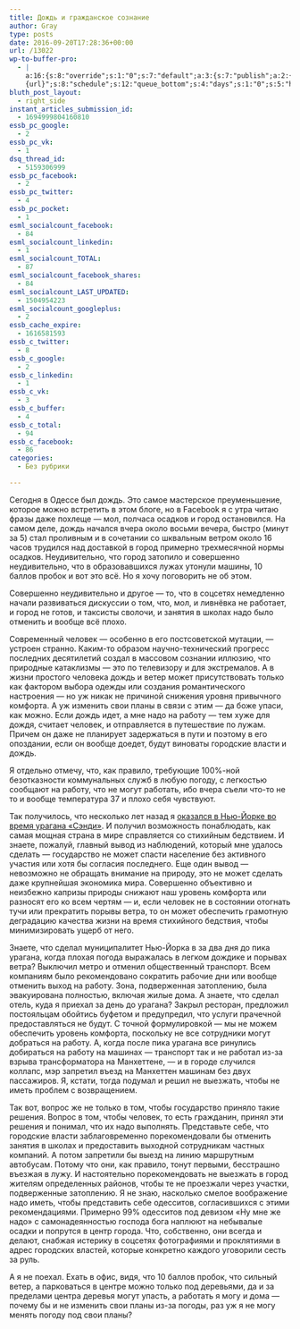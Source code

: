 ```yaml
---
title: Дождь и гражданское сознание
author: Gray
type: posts
date: 2016-09-20T17:28:36+00:00
url: /13022
wp-to-buffer-pro:
  - |
    a:16:{s:8:"override";s:1:"0";s:7:"default";a:3:{s:7:"publish";a:2:{s:7:"enabled";s:1:"1";s:6:"status";a:1:{i:0;a:7:{s:5:"image";s:1:"1";s:11:"sub_profile";i:0;s:7:"message";s:13:"{title} {url}";s:8:"schedule";s:12:"queue_bottom";s:4:"days";s:1:"0";s:5:"hours";s:1:"0";s:7:"minutes";s:1:"0";}}}s:6:"update";a:1:{s:6:"status";a:1:{i:0;a:7:{s:5:"image";s:1:"0";s:11:"sub_profile";i:0;s:7:"message";s:27:"Updated Post: {title} {url}";s:8:"schedule";s:12:"queue_bottom";s:4:"days";s:1:"0";s:5:"hours";s:1:"0";s:7:"minutes";s:1:"0";}}}s:10:"conditions";a:1:{s:8:"post_tag";s:0:"";}}s:24:"530daa0d7e66d33475000043";a:3:{s:7:"publish";a:1:{s:6:"status";a:1:{i:0;a:7:{s:5:"image";s:1:"0";s:11:"sub_profile";i:0;s:7:"message";s:0:"";s:8:"schedule";s:12:"queue_bottom";s:4:"days";s:1:"0";s:5:"hours";s:1:"0";s:7:"minutes";s:1:"0";}}}s:6:"update";a:1:{s:6:"status";a:1:{i:0;a:7:{s:5:"image";s:1:"0";s:11:"sub_profile";i:0;s:7:"message";s:0:"";s:8:"schedule";s:12:"queue_bottom";s:4:"days";s:1:"0";s:5:"hours";s:1:"0";s:7:"minutes";s:1:"0";}}}s:10:"conditions";a:1:{s:8:"post_tag";s:0:"";}}s:24:"5559ad520fc54cee1e8b4567";a:3:{s:7:"publish";a:1:{s:6:"status";a:1:{i:0;a:7:{s:5:"image";s:1:"0";s:11:"sub_profile";i:0;s:7:"message";s:0:"";s:8:"schedule";s:12:"queue_bottom";s:4:"days";s:1:"0";s:5:"hours";s:1:"0";s:7:"minutes";s:1:"0";}}}s:6:"update";a:1:{s:6:"status";a:1:{i:0;a:7:{s:5:"image";s:1:"0";s:11:"sub_profile";i:0;s:7:"message";s:0:"";s:8:"schedule";s:12:"queue_bottom";s:4:"days";s:1:"0";s:5:"hours";s:1:"0";s:7:"minutes";s:1:"0";}}}s:10:"conditions";a:1:{s:8:"post_tag";s:0:"";}}s:24:"5559ae040fc54c3a208b4567";a:3:{s:7:"publish";a:1:{s:6:"status";a:1:{i:0;a:7:{s:5:"image";s:1:"0";s:11:"sub_profile";i:0;s:7:"message";s:0:"";s:8:"schedule";s:12:"queue_bottom";s:4:"days";s:1:"0";s:5:"hours";s:1:"0";s:7:"minutes";s:1:"0";}}}s:6:"update";a:1:{s:6:"status";a:1:{i:0;a:7:{s:5:"image";s:1:"0";s:11:"sub_profile";i:0;s:7:"message";s:0:"";s:8:"schedule";s:12:"queue_bottom";s:4:"days";s:1:"0";s:5:"hours";s:1:"0";s:7:"minutes";s:1:"0";}}}s:10:"conditions";a:1:{s:8:"post_tag";s:0:"";}}s:24:"5559ae1e0fc54c29208b4569";a:3:{s:7:"publish";a:1:{s:6:"status";a:1:{i:0;a:7:{s:5:"image";s:1:"0";s:11:"sub_profile";i:0;s:7:"message";s:0:"";s:8:"schedule";s:12:"queue_bottom";s:4:"days";s:1:"0";s:5:"hours";s:1:"0";s:7:"minutes";s:1:"0";}}}s:6:"update";a:1:{s:6:"status";a:1:{i:0;a:7:{s:5:"image";s:1:"0";s:11:"sub_profile";i:0;s:7:"message";s:0:"";s:8:"schedule";s:12:"queue_bottom";s:4:"days";s:1:"0";s:5:"hours";s:1:"0";s:7:"minutes";s:1:"0";}}}s:10:"conditions";a:1:{s:8:"post_tag";s:0:"";}}s:24:"55b23a2b474329b366ad5931";a:3:{s:7:"publish";a:1:{s:6:"status";a:1:{i:0;a:7:{s:5:"image";s:1:"0";s:11:"sub_profile";i:0;s:7:"message";s:23:"New Post: {title} {url}";s:8:"schedule";s:12:"queue_bottom";s:4:"days";s:1:"0";s:5:"hours";s:1:"0";s:7:"minutes";s:1:"0";}}}s:6:"update";a:1:{s:6:"status";a:1:{i:0;a:7:{s:5:"image";s:1:"0";s:11:"sub_profile";i:0;s:7:"message";s:23:"New Post: {title} {url}";s:8:"schedule";s:12:"queue_bottom";s:4:"days";s:1:"0";s:5:"hours";s:1:"0";s:7:"minutes";s:1:"0";}}}s:10:"conditions";a:1:{s:8:"post_tag";s:0:"";}}s:24:"55b23a44474329f162ad5939";a:3:{s:7:"publish";a:1:{s:6:"status";a:1:{i:0;a:7:{s:5:"image";s:1:"0";s:11:"sub_profile";i:0;s:7:"message";s:23:"New Post: {title} {url}";s:8:"schedule";s:12:"queue_bottom";s:4:"days";s:1:"0";s:5:"hours";s:1:"0";s:7:"minutes";s:1:"0";}}}s:6:"update";a:1:{s:6:"status";a:1:{i:0;a:7:{s:5:"image";s:1:"0";s:11:"sub_profile";i:0;s:7:"message";s:23:"New Post: {title} {url}";s:8:"schedule";s:12:"queue_bottom";s:4:"days";s:1:"0";s:5:"hours";s:1:"0";s:7:"minutes";s:1:"0";}}}s:10:"conditions";a:1:{s:8:"post_tag";s:0:"";}}s:24:"578bc0973c253a5020ef1543";a:3:{s:7:"publish";a:1:{s:6:"status";a:1:{i:0;a:7:{s:5:"image";i:0;s:11:"sub_profile";i:0;s:7:"message";s:23:"New Post: {title} {url}";s:8:"schedule";s:12:"queue_bottom";s:4:"days";s:1:"0";s:5:"hours";s:1:"0";s:7:"minutes";s:1:"0";}}}s:6:"update";a:1:{s:6:"status";a:1:{i:0;a:7:{s:5:"image";i:0;s:11:"sub_profile";i:0;s:7:"message";s:23:"New Post: {title} {url}";s:8:"schedule";s:12:"queue_bottom";s:4:"days";s:1:"0";s:5:"hours";s:1:"0";s:7:"minutes";s:1:"0";}}}s:10:"conditions";a:1:{s:8:"post_tag";s:0:"";}}s:24:"4eb3e9e6512f7eb575000000";a:5:{s:7:"enabled";s:1:"1";s:8:"override";s:1:"1";s:7:"publish";a:2:{s:7:"enabled";s:1:"1";s:6:"status";a:1:{i:0;a:7:{s:5:"image";s:1:"1";s:11:"sub_profile";i:0;s:7:"message";s:16:"{excerpt}
    {url}";s:8:"schedule";s:12:"queue_bottom";s:4:"days";s:1:"0";s:5:"hours";s:1:"0";s:7:"minutes";s:1:"0";}}}s:6:"update";a:1:{s:6:"status";a:1:{i:0;a:7:{s:5:"image";s:1:"0";s:11:"sub_profile";i:0;s:7:"message";s:0:"";s:8:"schedule";s:12:"queue_bottom";s:4:"days";s:1:"0";s:5:"hours";s:1:"0";s:7:"minutes";s:1:"0";}}}s:10:"conditions";a:1:{s:8:"post_tag";s:0:"";}}s:24:"505c4e6d1b81f6966a000022";a:3:{s:7:"publish";a:1:{s:6:"status";a:1:{i:0;a:7:{s:5:"image";s:1:"0";s:11:"sub_profile";i:0;s:7:"message";s:0:"";s:8:"schedule";s:12:"queue_bottom";s:4:"days";s:1:"0";s:5:"hours";s:1:"0";s:7:"minutes";s:1:"0";}}}s:6:"update";a:1:{s:6:"status";a:1:{i:0;a:7:{s:5:"image";s:1:"0";s:11:"sub_profile";i:0;s:7:"message";s:0:"";s:8:"schedule";s:12:"queue_bottom";s:4:"days";s:1:"0";s:5:"hours";s:1:"0";s:7:"minutes";s:1:"0";}}}s:10:"conditions";a:1:{s:8:"post_tag";s:0:"";}}s:24:"000000000000000000025630";a:4:{s:7:"enabled";s:1:"1";s:7:"publish";a:1:{s:6:"status";a:1:{i:0;a:7:{s:5:"image";s:1:"0";s:11:"sub_profile";i:0;s:7:"message";s:0:"";s:8:"schedule";s:12:"queue_bottom";s:4:"days";s:1:"0";s:5:"hours";s:1:"0";s:7:"minutes";s:1:"0";}}}s:6:"update";a:1:{s:6:"status";a:1:{i:0;a:7:{s:5:"image";s:1:"0";s:11:"sub_profile";i:0;s:7:"message";s:0:"";s:8:"schedule";s:12:"queue_bottom";s:4:"days";s:1:"0";s:5:"hours";s:1:"0";s:7:"minutes";s:1:"0";}}}s:10:"conditions";a:1:{s:8:"post_tag";s:0:"";}}s:24:"52299b3a6771caf57c000000";a:4:{s:7:"enabled";s:1:"1";s:7:"publish";a:1:{s:6:"status";a:1:{i:0;a:7:{s:5:"image";s:1:"0";s:11:"sub_profile";i:0;s:7:"message";s:0:"";s:8:"schedule";s:12:"queue_bottom";s:4:"days";s:1:"0";s:5:"hours";s:1:"0";s:7:"minutes";s:1:"0";}}}s:6:"update";a:1:{s:6:"status";a:1:{i:0;a:7:{s:5:"image";s:1:"0";s:11:"sub_profile";i:0;s:7:"message";s:0:"";s:8:"schedule";s:12:"queue_bottom";s:4:"days";s:1:"0";s:5:"hours";s:1:"0";s:7:"minutes";s:1:"0";}}}s:10:"conditions";a:1:{s:8:"post_tag";s:0:"";}}s:24:"5277fb456f9ada80020001f3";a:5:{s:7:"enabled";s:1:"1";s:8:"override";s:1:"1";s:7:"publish";a:2:{s:7:"enabled";s:1:"1";s:6:"status";a:1:{i:0;a:7:{s:5:"image";s:1:"1";s:11:"sub_profile";i:0;s:7:"message";s:16:" {excerpt} {url}";s:8:"schedule";s:12:"queue_bottom";s:4:"days";s:1:"0";s:5:"hours";s:1:"0";s:7:"minutes";s:1:"0";}}}s:6:"update";a:1:{s:6:"status";a:1:{i:0;a:7:{s:5:"image";s:1:"0";s:11:"sub_profile";i:0;s:7:"message";s:0:"";s:8:"schedule";s:12:"queue_bottom";s:4:"days";s:1:"0";s:5:"hours";s:1:"0";s:7:"minutes";s:1:"0";}}}s:10:"conditions";a:1:{s:8:"post_tag";s:0:"";}}s:24:"52cfc979d35725695300000c";a:3:{s:7:"publish";a:1:{s:6:"status";a:1:{i:0;a:7:{s:5:"image";s:1:"0";s:11:"sub_profile";i:0;s:7:"message";s:0:"";s:8:"schedule";s:12:"queue_bottom";s:4:"days";s:1:"0";s:5:"hours";s:1:"0";s:7:"minutes";s:1:"0";}}}s:6:"update";a:1:{s:6:"status";a:1:{i:0;a:7:{s:5:"image";s:1:"0";s:11:"sub_profile";i:0;s:7:"message";s:0:"";s:8:"schedule";s:12:"queue_bottom";s:4:"days";s:1:"0";s:5:"hours";s:1:"0";s:7:"minutes";s:1:"0";}}}s:10:"conditions";a:1:{s:8:"post_tag";s:0:"";}}s:24:"52cfc9f1d357255053000025";a:3:{s:7:"publish";a:1:{s:6:"status";a:1:{i:0;a:7:{s:5:"image";s:1:"0";s:11:"sub_profile";i:0;s:7:"message";s:0:"";s:8:"schedule";s:12:"queue_bottom";s:4:"days";s:1:"0";s:5:"hours";s:1:"0";s:7:"minutes";s:1:"0";}}}s:6:"update";a:1:{s:6:"status";a:1:{i:0;a:7:{s:5:"image";s:1:"0";s:11:"sub_profile";i:0;s:7:"message";s:0:"";s:8:"schedule";s:12:"queue_bottom";s:4:"days";s:1:"0";s:5:"hours";s:1:"0";s:7:"minutes";s:1:"0";}}}s:10:"conditions";a:1:{s:8:"post_tag";s:0:"";}}}
bluth_post_layout:
  - right_side
instant_articles_submission_id:
  - 1694999804160810
essb_pc_google:
  - 2
essb_pc_vk:
  - 1
dsq_thread_id:
  - 5159306999
essb_pc_facebook:
  - 2
essb_pc_twitter:
  - 4
essb_pc_pocket:
  - 1
esml_socialcount_facebook:
  - 84
esml_socialcount_linkedin:
  - 1
esml_socialcount_TOTAL:
  - 87
esml_socialcount_facebook_shares:
  - 84
esml_socialcount_LAST_UPDATED:
  - 1504954223
esml_socialcount_googleplus:
  - 2
essb_cache_expire:
  - 1616581593
essb_c_twitter:
  - 8
essb_c_google:
  - 2
essb_c_linkedin:
  - 1
essb_c_vk:
  - 3
essb_c_buffer:
  - 4
essb_c_total:
  - 94
essb_c_facebook:
  - 86
categories:
  - Без рубрики

---
```








Сегодня в Одессе был дождь. Это самое мастерское преуменьшение, которое можно встретить в этом блоге, но в Facebook я с утра читаю фразы даже похлеще — мол, полчаса осадков и город остановился. На самом деле, дождь начался вчера около восьми вечера, быстро (минут за 5) стал проливным и в сочетании со шквальным ветром около 16 часов трудился над доставкой в город примерно трехмесячной нормы осадков. Неудивительно, что город затопило и совершенно неудивительно, что в образовавшихся лужах утонули машины, 10 баллов пробок и вот это всё. Но я хочу поговорить не об этом.

Совершенно неудивительно и другое — то, что в соцсетях немедленно начали развиваться дискуссии о том, что, мол, и ливнёвка не работает, и город не готов, и таксисты сволочи, и занятия в школах надо было отменить и вообще всё плохо.

Современный человек — особенно в его постсоветской мутации, — устроен странно. Каким-то образом научно-технический прогресс последних десятилетий создал в массовом сознании иллюзию, что природные катаклизмы — это по телевизору и для экстремалов. А в жизни простого человека дождь и ветер может присутствовать только как фактором выбора одежды или создания романтического настроения — но уж никак не причиной снижения уровня привычного комфорта. А уж изменить свои планы в связи с этим — да боже упаси, как можно. Если дождь идет, а мне надо на работу — тем хуже для дождя, считает человек, и отправляется в путешествие по лужам. Причем он даже не планирует задержаться в пути и поэтому в его опоздании, если он вообще доедет, будут виноваты городские власти и дождь.

Я отдельно отмечу, что, как правило, требующие 100%-ной безотказности коммунальных служб в любую погоду, с легкостью сообщают на работу, что не могут работать, ибо вчера съели что-то не то и вообще температура 37 и плохо себя чувствуют.

Так получилось, что несколько лет назад я [оказался в Нью-Йорке во время урагана &#171;Сэнди&#187;][1]. И получил возможность понаблюдать, как самая мощная страна в мире справляется со стихийным бедствием. И знаете, пожалуй, главный вывод из наблюдений, который мне удалось сделать — государство не может спасти население без активного участия или хотя бы согласия последнего. Еще один вывод — невозможно не обращать внимание на природу, это не может сделать даже крупнейшая экономика мира. Совершенно объективно и неизбежно капризы природы снижают наш уровень комфорта или разносят его ко всем чертям — и, если человек не в состоянии отогнать тучи или прекратить порывы ветра, то он может обеспечить грамотную деградацию качества жизни на время стихийного бедствия, чтобы минимизировать ущерб от него.

Знаете, что сделал муниципалитет Нью-Йорка в за два дня до пика урагана, когда плохая погода выражалась в легком дождике и порывах ветра? Выключил метро и отменил общественный транспорт. Всем компаниям было рекомендовано сократить рабочие дни или вообще отменить выход на работу. Зона, подверженная затоплению, была эвакуирована полностью, включая жилые дома. А знаете, что сделал отель, куда я приехал за день до урагана? Закрыл ресторан, предложил постояльцам обойтись буфетом и предупредил, что услуги прачечной предоставляться не будут. С точной формулировкой — мы не можем обеспечить уровень комфорта, поскольку не все сотрудники могут добраться на работу. А, когда после пика урагана все ринулись добираться на работу на машинах — транспорт так и не работал из-за взрыва трансформатора на Манхеттене, — и в городе случился коллапс, мэр запретил въезд на Манхеттен машинам без двух пассажиров. Я, кстати, тогда подумал и решил не выезжать, чтобы не иметь проблем с возвращением.

Так вот, вопрос же не только в том, чтобы государство приняло такие решения. Вопрос в том, чтобы человек, то есть гражданин, принял эти решения и понимал, что их надо выполнять. Представьте себе, что городские власти заблаговременно порекомендовали бы отменить занятия в школах и предоставить выходной сотрудникам частных компаний. А потом запретили бы выезд на линию маршрутным автобусам. Потому что они, как правило, тонут первыми, бесстрашно въезжая в лужу. И настоятельно порекомендовать не выезжать в город жителям определенных районов, чтобы те не проезжали через участки, подверженные затоплению. Я не знаю, насколько смелое воображение надо иметь, чтобы представить себе одесситов, согласившихся с этими рекомендациями. Примерно 99% одесситов под девизом &#171;Ну мне же надо&#187; с самонадеянностью господа бога наплюют на небывалые осадки и попрутся в центр города. Что, собственно, они всегда и делают, снабжая истерику в соцсетях фотографиями и проклятиями в адрес городских властей, которые конкретно каждого уговорили сесть за руль.

А я не поехал. Ехать в офис, видя, что 10 баллов пробок, что сильный ветер, а парковаться в центре можно только под деревьями, да и за пределами центра деревья могут упасть, а работать я могу и дома — почему бы и не изменить свои планы из-за погоды, раз уж я не могу менять погоду под свои планы?

 [1]: https://blognot.co/11069